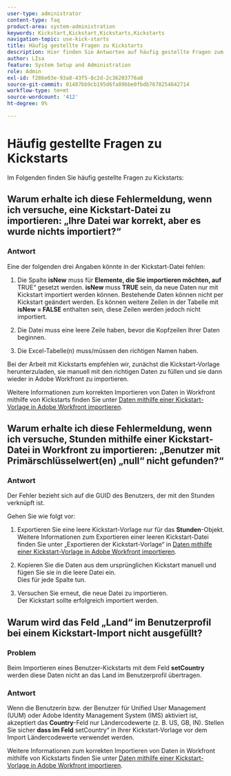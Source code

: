 ```yaml
---
user-type: administrator
content-type: faq
product-area: system-administration
keywords: Kickstart,Kickstart,Kickstarts,Kickstarts
navigation-topic: use-kick-starts
title: Häufig gestellte Fragen zu Kickstarts
description: Hier finden Sie Antworten auf häufig gestellte Fragen zum Importieren und Exportieren von Workfront-Daten mithilfe von Kickstarts.
author: LIsa
feature: System Setup and Administration
role: Admin
exl-id: f286e03e-93a8-43f5-8c2d-2c36203776a8
source-git-commit: 01487bb9cb195d6fa89bbe0fbdb7678254642714
workflow-type: tm+mt
source-wordcount: '412'
ht-degree: 0%

---
```


# Häufig gestellte Fragen zu Kickstarts

Im Folgenden finden Sie häufig gestellte Fragen zu Kickstarts:

## Warum erhalte ich diese Fehlermeldung, wenn ich versuche, eine Kickstart-Datei zu importieren: „Ihre Datei war korrekt, aber es wurde nichts importiert?“

### Antwort

Eine der folgenden drei Angaben könnte in der Kickstart-Datei fehlen:

1. Die Spalte **isNew** muss für **Elemente, die Sie importieren möchten, auf** TRUE“ gesetzt werden. **isNew** muss **TRUE** sein, da neue Daten nur mit Kickstart importiert werden können. Bestehende Daten können nicht per Kickstart geändert werden. Es können weitere Zeilen in der Tabelle mit **isNew = FALSE** enthalten sein, diese Zeilen werden jedoch nicht importiert.

1. &#x200B;Die Datei muss eine leere Zeile haben, bevor die Kopfzeilen Ihrer Daten beginnen.
1. &#x200B;Die Excel-Tabelle(n) muss/müssen den richtigen Namen haben.

Bei der Arbeit mit Kickstarts empfehlen wir, zunächst die Kickstart-Vorlage herunterzuladen, sie manuell mit den richtigen Daten zu füllen und sie dann wieder in Adobe Workfront zu importieren.

Weitere Informationen zum korrekten Importieren von Daten in Workfront mithilfe von Kickstarts finden Sie unter [Daten mithilfe einer Kickstart-Vorlage in Adobe Workfront importieren](../../../administration-and-setup/manage-workfront/using-kick-starts/import-data-via-kickstarts.md).

## Warum erhalte ich diese Fehlermeldung, wenn ich versuche, Stunden mithilfe einer Kickstart-Datei in Workfront zu importieren: „Benutzer mit Primärschlüsselwert(en) „null“ nicht gefunden?“

### Antwort

Der Fehler bezieht sich auf die GUID des Benutzers, der mit den Stunden verknüpft ist.

Gehen Sie wie folgt vor:

1. Exportieren Sie eine leere Kickstart-Vorlage nur für das **Stunden**-Objekt.\
   Weitere Informationen zum Exportieren einer leeren Kickstart-Datei finden Sie unter „Exportieren der Kickstart-Vorlage“ in [Daten mithilfe einer Kickstart-Vorlage in Adobe Workfront importieren](../../../administration-and-setup/manage-workfront/using-kick-starts/import-data-via-kickstarts.md).

1. Kopieren Sie die Daten aus dem ursprünglichen Kickstart manuell und fügen Sie sie in die leere Datei ein.\
   Dies für jede Spalte tun.
1. Versuchen Sie erneut, die neue Datei zu importieren.\
   Der Kickstart sollte erfolgreich importiert werden.

## Warum wird das Feld „Land“ im Benutzerprofil bei einem Kickstart-Import nicht ausgefüllt?

### Problem

Beim Importieren eines Benutzer-Kickstarts mit dem Feld **setCountry** werden diese Daten nicht an das Land im Benutzerprofil übertragen.

### Antwort

Wenn die Benutzerin bzw. der Benutzer für Unified User Management (UUM) oder Adobe Identity Management System (IMS) aktiviert ist, akzeptiert das **Country**-Feld nur Ländercodewerte (z. B. US, GB, IN). Stellen Sie sicher **dass im Feld** setCountry“ in Ihrer Kickstart-Vorlage vor dem Import Ländercodewerte verwendet werden.

Weitere Informationen zum korrekten Importieren von Daten in Workfront mithilfe von Kickstarts finden Sie unter [Daten mithilfe einer Kickstart-Vorlage in Adobe Workfront importieren](/help/quicksilver/administration-and-setup/manage-workfront/using-kick-starts/import-data-via-kickstarts.md).
